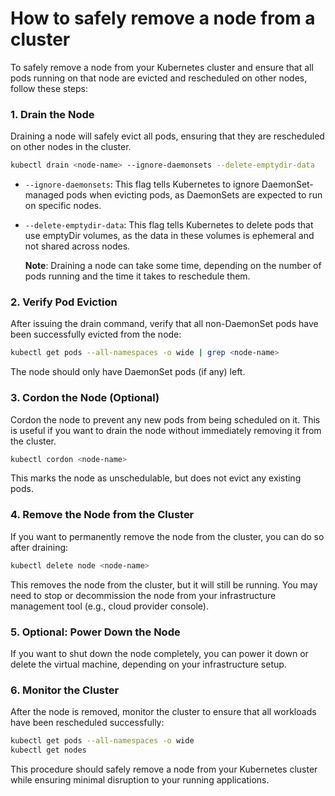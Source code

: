 # How to safely remove a node from a cluster

To safely remove a node from your Kubernetes cluster and ensure that all pods running on that node are evicted and rescheduled on other nodes, follow these steps:

### 1. **Drain the Node**

Draining a node will safely evict all pods, ensuring that they are rescheduled on other nodes in the cluster.

```bash
kubectl drain <node-name> --ignore-daemonsets --delete-emptydir-data
```

- `--ignore-daemonsets`: This flag tells Kubernetes to ignore DaemonSet-managed pods when evicting pods, as DaemonSets are expected to run on specific nodes.
- `--delete-emptydir-data`: This flag tells Kubernetes to delete pods that use emptyDir volumes, as the data in these volumes is ephemeral and not shared across nodes.

  **Note**: Draining a node can take some time, depending on the number of pods running and the time it takes to reschedule them.

### 2. **Verify Pod Eviction**

After issuing the drain command, verify that all non-DaemonSet pods have been successfully evicted from the node:

```bash
kubectl get pods --all-namespaces -o wide | grep <node-name>
```

The node should only have DaemonSet pods (if any) left.

### 3. **Cordon the Node (Optional)**

Cordon the node to prevent any new pods from being scheduled on it. This is useful if you want to drain the node without immediately removing it from the cluster.

```bash
kubectl cordon <node-name>
```

This marks the node as unschedulable, but does not evict any existing pods.

### 4. **Remove the Node from the Cluster**

If you want to permanently remove the node from the cluster, you can do so after draining:

```bash
kubectl delete node <node-name>
```

This removes the node from the cluster, but it will still be running. You may need to stop or decommission the node from your infrastructure management tool (e.g., cloud provider console).

### 5. **Optional: Power Down the Node**

If you want to shut down the node completely, you can power it down or delete the virtual machine, depending on your infrastructure setup.

### 6. **Monitor the Cluster**

After the node is removed, monitor the cluster to ensure that all workloads have been rescheduled successfully:

```bash
kubectl get pods --all-namespaces -o wide
kubectl get nodes
```

This procedure should safely remove a node from your Kubernetes cluster while ensuring minimal disruption to your running applications.
